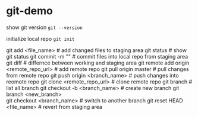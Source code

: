 # git-demo

show git version
`git --version`

initialize local repo
`git init`

git add <file_name>		# add changed files to staging area
git status			# show git status
git commit -m "<msg>"		# commit files into local repo from staging area
git diff			# differnce between working and staging area
git remote add origin <remote_repo_url>		# add remote repo
git pull origin master		# pull changes from remote repo
git push origin <branch_name> 	# push changes into reomote repo
git clone <remote_repo_url>	# clone remote repo
git branch			# list all branch
git checkout -b <branch_name>	# create new branch
git branch <new_branch>		
git checkout <branch_name>  	# switch to another branch
git reset HEAD <file_name>	# revert from staging area
